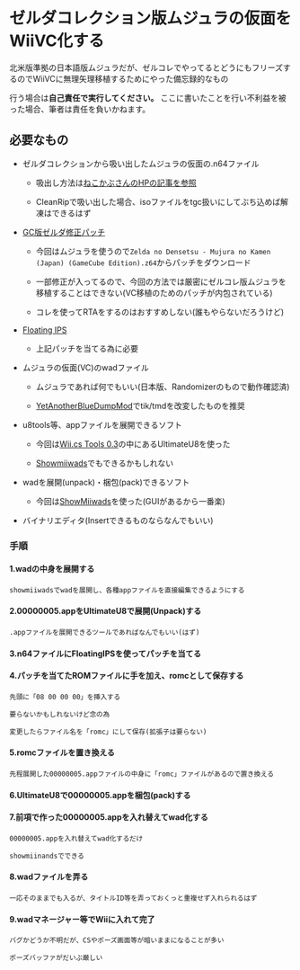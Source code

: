 # ゼルダコレクション版ムジュラの仮面をWiiVC化する

北米版準拠の日本語版ムジュラだが、ゼルコレでやってるとどうにもフリーズするのでWiiVCに無理矢理移植するためにやった備忘録的なもの

行う場合は**自己責任で実行してください。**
ここに書いたことを行い不利益を被った場合、筆者は責任を負いかねます。

## 必要なもの

  - ゼルダコレクションから吸い出したムジュラの仮面の.n64ファイル
  
    - 吸出し方法は[ねこかぶさんのHPの記事を参照](http://nekokabu.s7.xrea.com/gchack/gchack4.html)
    
    - CleanRipで吸い出した場合、isoファイルをtgc扱いにしてぶち込めば解凍はできるはず
    
  - [GC版ゼルダ修正パッチ](https://krikzz.com/forum/index.php?topic=5161.0)
  
    - 今回はムジュラを使うので```Zelda no Densetsu - Mujura no Kamen (Japan) (GameCube Edition).z64```からパッチをダウンロード
    
    - 一部修正が入ってるので、今回の方法では厳密にゼルコレ版ムジュラを移植することはできない(VC移植のためのパッチが内包されている)
    
    - コレを使ってRTAをするのはおすすめしない(誰もやらないだろうけど)
    
  - [Floating IPS](http://www.smwcentral.net/?p=viewthread&t=78938)
  
    - 上記パッチを当てる為に必要
    
  - ムジュラの仮面(VC)のwadファイル
    
    - ムジュラであれば何でもいい(日本版、Randomizerのもので動作確認済)
    
    - [YetAnotherBlueDumpMod](https://wiidatabase.de/downloads/wii-tools/yet-another-bluedump-mod/)でtik/tmdを改変したものを推奨
    
  - u8tools等、appファイルを展開できるソフト

    - 今回は[Wii.cs Tools 0.3](https://code.google.com/archive/p/showmiiwads/downloads)の中にあるUltimateU8を使った
    
    - [Showmiiwads](https://wiibrew.org/wiki/ShowMiiWads)でもできるかもしれない
    
  - wadを展開(unpack)・梱包(pack)できるソフト
  
    - 今回は[ShowMiiwads](https://wiibrew.org/wiki/ShowMiiWads)を使った(GUIがあるから一番楽)
    
  - バイナリエディタ(Insertできるものならなんでもいい)
    
### 手順

  #### 1.wadの中身を展開する

    showmiiwadsでwadを展開し、各種appファイルを直接編集できるようにする
  
  #### 2.00000005.appをUltimateU8で展開(Unpack)する
  
    .appファイルを展開できるツールであればなんでもいい(はず)
    
  #### 3.n64ファイルにFloatingIPSを使ってパッチを当てる
  
  #### 4.パッチを当てたROMファイルに手を加え、romcとして保存する
  
    先頭に「08 00 00 00」を挿入する
    
    要らないかもしれないけど念の為
    
    変更したらファイル名を「romc」にして保存(拡張子は要らない)
    
  #### 5.romcファイルを置き換える
  
    先程展開した00000005.appファイルの中身に「romc」ファイルがあるので置き換える
    
  #### 6.UltimateU8で00000005.appを梱包(pack)する
  
  #### 7.前項で作った00000005.appを入れ替えてwad化する
  
    00000005.appを入れ替えてwad化するだけ
    
    showmiinandsでできる
    
  #### 8.wadファイルを弄る
  
    一応そのままでも入るが、タイトルID等を弄っておくっと重複せず入れられるはず
    
  #### 9.wadマネージャー等でWiiに入れて完了
  
    バグかどうか不明だが、CSやポーズ画面等が暗いままになることが多い
    
    ポーズバッファがだいぶ厳しい
